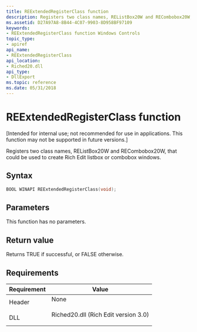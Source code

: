 ```yaml
---
title: REExtendedRegisterClass function
description: Registers two class names, REListBox20W and RECombobox20W, that could be used to create Rich Edit listbox or combobox windows.
ms.assetid: D27A97A8-8B44-4C07-9903-8D958BF97109
keywords:
- REExtendedRegisterClass function Windows Controls
topic_type:
- apiref
api_name:
- REExtendedRegisterClass
api_location:
- Riched20.dll
api_type:
- DllExport
ms.topic: reference
ms.date: 05/31/2018
---
```


# REExtendedRegisterClass function

\[Intended for internal use; not recommended for use in applications. This function may not be supported in future versions.\]

Registers two class names, REListBox20W and RECombobox20W, that could be used to create Rich Edit listbox or combobox windows.

## Syntax


```C++
BOOL WINAPI REExtendedRegisterClass(void);
```



## Parameters

This function has no parameters.

## Return value

Returns TRUE if successful, or FALSE otherwise.

## Requirements



| Requirement | Value |
|-------------------|-----------------------------------------------------------------------------------------------------------------|
| Header<br/> | <dl> <dt>None</dt> </dl>                                 |
| DLL<br/>    | <dl> <dt>Riched20.dll (Rich Edit version 3.0)</dt> </dl> |



 

 





